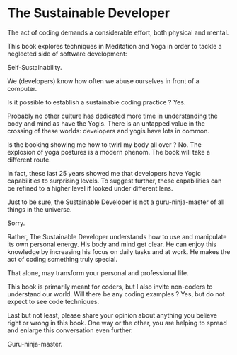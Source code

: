 # The Sustainable Developer

The act of coding demands a considerable effort, both physical and mental. 

This book explores techniques in Meditation and Yoga in order to tackle a neglected side of software development: 

Self-Sustainability. 

We (developers) know how often we abuse ourselves in front of a computer. 

Is it possible to establish a sustainable coding practice ? Yes. 

Probably no other culture has dedicated more time in understanding the body and mind as have the Yogis. There is an untapped value in the crossing of these worlds: developers and yogis have lots in common. 

Is the booking showing me how to twirl my body all over ? No. The explosion of yoga postures is a modern phenom. The book will take a different route. 

In fact, these last 25 years showed me that developers have Yogic capabilities to surprising levels. To suggest further, these capabilities can be refined to a higher level if looked under different lens. 

Just to be sure, the Sustainable Developer is not a guru-ninja-master of all things in the universe. 

Sorry. 
 
Rather, The Sustainable Developer understands how to use and manipulate its own personal energy. His body and mind get clear.  He can enjoy this knowledge by increasing his focus on daily tasks and at work. He makes the act of coding something truly special.  

That alone, may transform your personal and professional life.    

This book is primarily meant for coders, but I also invite non-coders to understand our world. Will there be any coding examples ? Yes, but do not expect to see code techniques.  

Last but not least, please share your opinion about anything you believe right or wrong in this book. One way or the other, you are helping to spread and enlarge this conversation even further. 

Guru-ninja-master.